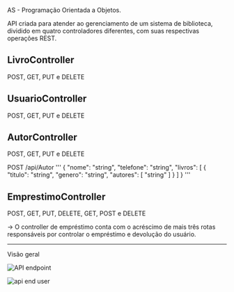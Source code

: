 
AS - Programação Orientada a Objetos.

API criada para atender ao gerenciamento de um sistema de biblioteca, dividido em quatro controladores diferentes, com suas respectivas operações REST.

## LivroController
  POST, GET, PUT e DELETE 
## UsuarioController
  POST, GET, PUT e DELETE

  
## AutorController
  POST, GET, PUT e DELETE

   POST /api/Autor
   '''
    {
      "nome": "string",
      "telefone": "string",
      "livros": [
        {
          "titulo": "string",
          "genero": "string",
          "autores": [
            "string"
          ]
        }
      ]
    } 
'''

    
## EmprestimoController
  POST, GET, PUT, DELETE, GET, POST e DELETE

  -> O controller de empréstimo conta com o acréscimo de mais três rotas responsáveis por controlar o empréstimo e devolução do usuário.

------------------
Visão geral

![API endpoint](https://github.com/EduardoLopess/AS_POO/assets/80491564/71fd1a5b-652c-4c38-88dc-e911656430df)


![api end user](https://github.com/EduardoLopess/AS_POO/assets/80491564/3eb2ebe6-893e-4bf6-897c-0fbca6a42271)
